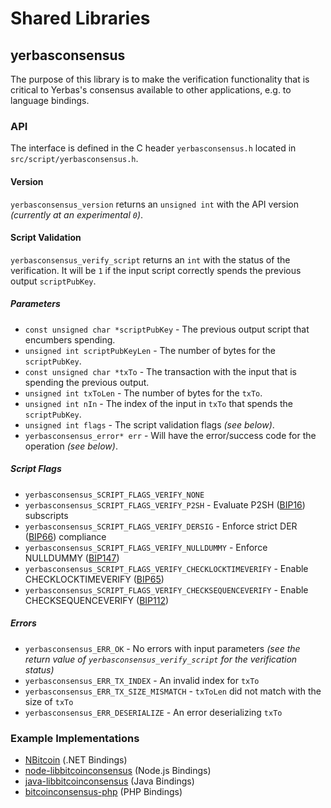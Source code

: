 Shared Libraries
================

## yerbasconsensus

The purpose of this library is to make the verification functionality that is critical to Yerbas's consensus available to other applications, e.g. to language bindings.

### API

The interface is defined in the C header `yerbasconsensus.h` located in  `src/script/yerbasconsensus.h`.

#### Version

`yerbasconsensus_version` returns an `unsigned int` with the API version *(currently at an experimental `0`)*.

#### Script Validation

`yerbasconsensus_verify_script` returns an `int` with the status of the verification. It will be `1` if the input script correctly spends the previous output `scriptPubKey`.

##### Parameters
- `const unsigned char *scriptPubKey` - The previous output script that encumbers spending.
- `unsigned int scriptPubKeyLen` - The number of bytes for the `scriptPubKey`.
- `const unsigned char *txTo` - The transaction with the input that is spending the previous output.
- `unsigned int txToLen` - The number of bytes for the `txTo`.
- `unsigned int nIn` - The index of the input in `txTo` that spends the `scriptPubKey`.
- `unsigned int flags` - The script validation flags *(see below)*.
- `yerbasconsensus_error* err` - Will have the error/success code for the operation *(see below)*.

##### Script Flags
- `yerbasconsensus_SCRIPT_FLAGS_VERIFY_NONE`
- `yerbasconsensus_SCRIPT_FLAGS_VERIFY_P2SH` - Evaluate P2SH ([BIP16](https://github.com/bitcoin/bips/blob/master/bip-0016.mediawiki)) subscripts
- `yerbasconsensus_SCRIPT_FLAGS_VERIFY_DERSIG` - Enforce strict DER ([BIP66](https://github.com/bitcoin/bips/blob/master/bip-0066.mediawiki)) compliance
- `yerbasconsensus_SCRIPT_FLAGS_VERIFY_NULLDUMMY` - Enforce NULLDUMMY ([BIP147](https://github.com/bitcoin/bips/blob/master/bip-0147.mediawiki))
- `yerbasconsensus_SCRIPT_FLAGS_VERIFY_CHECKLOCKTIMEVERIFY` - Enable CHECKLOCKTIMEVERIFY ([BIP65](https://github.com/bitcoin/bips/blob/master/bip-0065.mediawiki))
- `yerbasconsensus_SCRIPT_FLAGS_VERIFY_CHECKSEQUENCEVERIFY` - Enable CHECKSEQUENCEVERIFY ([BIP112](https://github.com/bitcoin/bips/blob/master/bip-0112.mediawiki))

##### Errors
- `yerbasconsensus_ERR_OK` - No errors with input parameters *(see the return value of `yerbasconsensus_verify_script` for the verification status)*
- `yerbasconsensus_ERR_TX_INDEX` - An invalid index for `txTo`
- `yerbasconsensus_ERR_TX_SIZE_MISMATCH` - `txToLen` did not match with the size of `txTo`
- `yerbasconsensus_ERR_DESERIALIZE` - An error deserializing `txTo`

### Example Implementations
- [NBitcoin](https://github.com/NicolasDorier/NBitcoin/blob/master/NBitcoin/Script.cs#L814) (.NET Bindings)
- [node-libbitcoinconsensus](https://github.com/bitpay/node-libbitcoinconsensus) (Node.js Bindings)
- [java-libbitcoinconsensus](https://github.com/dexX7/java-libbitcoinconsensus) (Java Bindings)
- [bitcoinconsensus-php](https://github.com/Bit-Wasp/bitcoinconsensus-php) (PHP Bindings)
